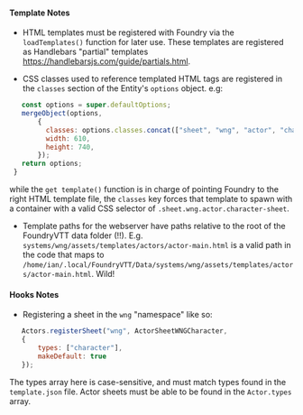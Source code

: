 #### Template Notes

 - HTML templates must be registered with Foundry via the `loadTemplates()` function for later use. These templates are registered as Handlebars "partial" templates https://handlebarsjs.com/guide/partials.html.
 
 - CSS classes used to reference templated HTML tags are registered in the `classes` section of the Entity's `options` object. e.g:
 ```javascript
    const options = super.defaultOptions;
    mergeObject(options,
        {
          classes: options.classes.concat(["sheet", "wng", "actor", "character-sheet"]),
          width: 610,
          height: 740,
        });
    return options;
  }
```

while the `get template()` function is in charge of pointing Foundry to the right HTML template file, the `classes` key forces that template to spawn with a container with a valid CSS selector of `.sheet.wng.actor.character-sheet`.

 - Template paths for the webserver have paths relative to the root of the FoundryVTT data folder (!!). E.g. `systems/wng/assets/templates/actors/actor-main.html` is a valid path in the code that maps to `/home/ian/.local/FoundryVTT/Data/systems/wng/assets/templates/actors/actor-main.html`. Wild!
 
#### Hooks Notes

 - Registering a sheet in the `wng` "namespace" like so:
 ```javascript
    Actors.registerSheet("wng", ActorSheetWNGCharacter,
    {
        types: ["character"],
        makeDefault: true
    });
```
The types array here is case-sensitive, and must match types found in the `template.json` file. Actor sheets must be able to be found in the `Actor.types` array.